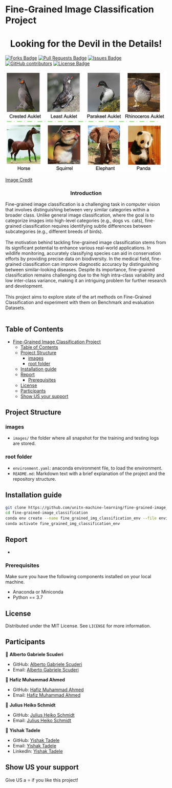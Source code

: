 # Fine-Grained Image Classification Project

<h1 align="center">Looking for the Devil in the Details!</h1>
<div>
<a href="https://github.com/unitn-machine-learning/fine-grained-image_classification/network/members"><img src="https://img.shields.io/github/forks/unitn-machine-learning/fine-grained-image_classification" alt="Forks Badge"/></a>
<a href="https://github.com/unitn-machine-learning/fine-grained-image_classification/pulls"><img src="https://img.shields.io/github/issues-pr/unitn-machine-learning/fine-grained-image_classification" alt="Pull Requests Badge"/></a>
<a href="https://github.com/unitn-machine-learning/fine-grained-image_classification/issues"><img src="https://img.shields.io/github/issues/unitn-machine-learning/fine-grained-image_classification" alt="Issues Badge"/></a>
<a href="https://github.com/unitn-machine-learning/fine-grained-image_classification/graphs/contributors"><img alt="GitHub contributors" src="https://img.shields.io/github/contributors/unitn-machine-learning/fine-grained-image_classification?color=2b9348"></a>
<a href="https://github.com/unitn-machine-learning/fine-grained-image_classification/blob/main/LICENSE"><img src="https://img.shields.io/github/license/unitn-machine-learning/fine-grained-image_classification" alt="License Badge"/></a>
</div>

</br>

<img src="images/FGIC.png" name="">


[Image Credit](https://link.springer.com/article/10.1007/s13042-021-01473-8/figures/1)

<p align="center">
  <h3 align="center">Introduction</h3>

  <p align="left">
    Fine-grained image classification is a challenging task in computer vision that involves distinguishing between very similar categories within a broader class. Unlike general image classification, where the goal is to categorize images into high-level categories (e.g., dogs vs. cats), fine-grained classification requires identifying subtle differences between subcategories (e.g., different breeds of birds).
    <br />
    <br />
    The motivation behind tackling fine-grained image classification stems from its significant potential to enhance various real-world applications. In wildlife monitoring, accurately classifying species can aid in conservation efforts by providing precise data on biodiversity.
    In the medical field, fine-grained classification can improve diagnostic accuracy by distinguishing between similar-looking diseases. Despite its importance, fine-grained classification remains challenging due to the high intra-class variability and low inter-class variance, making it an intriguing problem for further research and development.
    <br />
    <br />
    This project aims to explore state of the art methods on Fine-Grained Classification and experiment with them on Benchmark and evaluation Datasets.
    <!-- <a href=""><strong>Read More »</strong></a> -->
    <br />
    <br />
  </p>
</p>
<!-- <img src="images/kafka-airflow.jpg" style="float: left; width: 70%; margin-right: 1%; margin-bottom: 0.5em;"> -->

## Table of Contents

- [Fine-Grained Image Classification Project](#fine-grained-image-classification-project)
  - [Table of Contents](#table-of-contents)
  - [Project Structure](#project-structure)
    - [images](#images)
    - [root folder](#root-folder)
  - [Installation guide](#installation-guide)
  - [Report](#report)
    - [Prerequisites](#prerequisites)
  - [License](#license)
  - [Participants](#participants)
  - [Show US your support](#show-us-your-support)

## Project Structure

### images

* `images/` the folder where all snapshot for the training and testing logs are stored.

### root folder

* `environment.yaml`: anaconda environment file, to load the environment.
* `README.md`: Markdown text with a brief explanation of the project and the repository structure.

## Installation guide

```bash
git clone https://github.com/unitn-machine-learning/fine-grained-image_classification.git
cd fine-grained-image_classification
conda env create --name fine_grained_img_classification_env --file environment.yaml
conda activate fine_grained_img_classification_env

```

## Report

* 

### Prerequisites

Make sure you have the following components installed on your local machine.

* Anaconda or Miniconda
* Python == 3.7
  

<!-- LICENSE -->
## License

Distributed under the MIT License. See `LICENSE` for more information.

<!-- CONTACT -->
## Participants

👤 **Alberto Gabriele Scuderi**

* GitHub: [Alberto Gabriele Scuderi](https://github.com/)
* Email: [Alberto Gabriele Scuderi](alberto.scuderi@studenti.unitn.it)

👤 **Hafiz Muhammad Ahmed**

* GitHub: [Hafiz Muhammad Ahmed](https://github.com/)
* Email: [Hafiz Muhammad Ahmed](hafizmuhammad.ahmed@studenti.unitn.it)

👤 **Julius Heiko Schmidt**

* GitHub: [Julius Heiko Schmidt](https://github.com/)
* Email: [Julius Heiko Schmidt](juliusheiko.schmidt@studenti.unitn.it)

👤 **Yishak Tadele**

* GitHub: [Yishak Tadele](https://github.com/isaaclucky)
* Email: [Yishak Tadele](yishaktadele.nigatu@studenti.unitn.it)
* LinkedIn: [Yishak Tadele](https://www.linkedin.com/in/yishak-tadele/)

## Show US your support

Give US a ⭐ if you like this project!
